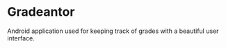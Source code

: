 Gradeantor
==========

Android application used for keeping track of grades with a beautiful user interface.
